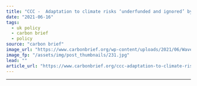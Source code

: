 ```yaml
---
title: "CCC -  Adaptation to climate risks ‘underfunded and ignored’ by UK government"
date: "2021-06-16"
tags: 
  - uk policy
  - carbon brief
  - policy
source: "carbon brief"
image_url: "https://www.carbonbrief.org/wp-content/uploads/2021/06/Waves-crashing-into-sea-wall-Filey-Bay-Yorkshire_2F0PFG3-583x372.jpg"
image_fp: "/assets/img/post_thumbnails/231.jpg"
lead: ""
article_url: "https://www.carbonbrief.org/ccc-adaptation-to-climate-risks-underfunded-and-ignored-by-uk-government"
---
```


---
